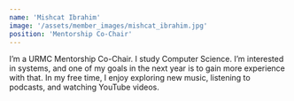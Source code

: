 ```yaml
---
name: 'Mishcat Ibrahim'
image: '/assets/member_images/mishcat_ibrahim.jpg'
position: 'Mentorship Co-Chair'
---
```


I’m a URMC Mentorship Co-Chair. I study Computer Science. I’m interested in systems, and one of my goals in the next year is to gain more experience with that. In my free time, I enjoy exploring new music, listening to podcasts, and watching YouTube videos.

